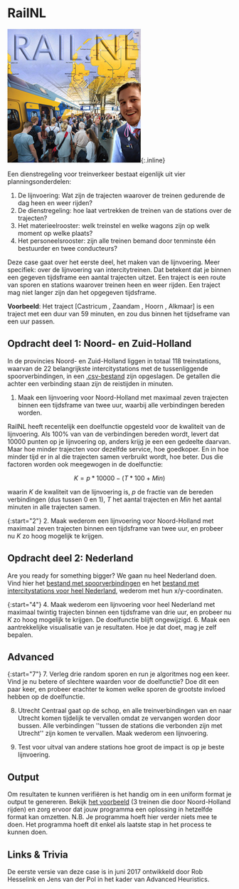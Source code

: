 # RailNL

![A song by JaRule.](Railnl.jpg){:.inline}

Een dienstregeling voor treinverkeer bestaat eigenlijk uit vier planningsonderdelen: 


1. De lijnvoering: Wat zijn de trajecten waarover de treinen gedurende de dag heen en weer rijden?
2. De dienstregeling: hoe laat vertrekken de treinen van de stations over de trajecten?
3. Het materieelrooster: welk treinstel en welke wagons zijn op welk moment op welke plaats?
4. Het personeelsrooster: zijn alle treinen bemand door tenminste één bestuurder en twee conducteurs?

Deze case gaat over het eerste deel, het maken van de lijnvoering. Meer specifiek: over de lijnvoering van intercitytreinen. Dat betekent dat je binnen een gegeven tijdsframe een aantal trajecten uitzet. Een traject is een route van sporen en stations waarover treinen heen en weer rijden. Een traject mag niet langer zijn dan het opgegeven tijdsframe.


**Voorbeeld**: Het traject [Castricum , Zaandam , Hoorn , Alkmaar] is een traject met een duur van 59 minuten, en zou dus binnen het tijdseframe van een uur passen.

## Opdracht deel 1: Noord- en Zuid-Holland

In de provincies Noord- en Zuid-Holland liggen in totaal 118 treinstations, waarvan de 22 belangrijkste intercitystations met de tussenliggende spoorverbindingen, in een [.csv-bestand](ConnectiesHolland.csv) zijn opgeslagen. De getallen die achter een verbinding staan zijn de reistijden in minuten.


1. Maak een lijnvoering voor Noord-Holland met maximaal zeven trajecten binnen een tijdsframe van twee uur, waarbij alle verbindingen bereden worden.

RailNL heeft recentelijk een doelfunctie opgesteld voor de kwaliteit van de lijnvoering. Als 100% van van de verbindingen bereden wordt, levert dat 10000 punten op je lijnvoering op, anders krijg je een een gedeelte daarvan. Maar hoe minder trajecten voor dezelfde service, hoe goedkoper. En in hoe minder tijd er in al die trajecten samen verbruikt wordt, hoe beter. Dus die factoren worden ook meegewogen in de doelfunctie:

$$ K = p*10000 - (T*100 + Min) $$

waarin $K$ de kwaliteit van de lijnvoering is, $p$ de fractie van de bereden verbindingen (dus tussen 0 en 1), $T$ het aantal trajecten en $Min$ het aantal minuten in alle trajecten samen.

{:start="2"}
2. Maak wederom een lijnvoering voor Noord-Holland met maximaal zeven trajecten binnen een tijdsframe van twee uur, en probeer nu $K$ zo hoog mogelijk te krijgen.

## Opdracht deel 2: Nederland

Are you ready for something bigger? We gaan nu heel Nederland doen. Vind hier het [bestand met spoorverbindingen](ConnectiesNationaal.csv) en het [bestand met intercitystations voor heel Nederland](StationsNationaal.csv), wederom met hun x/y-coordinaten.

{:start="4"}
4. Maak wederom een lijnvoering voor heel Nederland met maximaal twintig trajecten binnen een tijdsframe van drie uur, en probeer nu $K$ zo hoog mogelijk te krijgen. De doelfunctie blijft ongewijzigd.
6. Maak een aantrekkelijke visualisatie van je resultaten. Hoe je dat doet, mag je zelf bepalen.

## Advanced

{:start="7"}
7. Verleg drie random sporen en run je algoritmes nog een keer. Vind je nu betere of slechtere waarden voor de doelfunctie? Doe dit een paar keer, en probeer erachter te komen welke sporen de grootste invloed hebben op de doelfunctie.


8. Utrecht Centraal gaat op de schop, en alle treinverbindingen van en naar Utrecht komen tijdelijk te vervallen omdat ze vervangen worden door bussen. Alle verbindingen ''tussen de stations die verbonden zijn met Utrecht'' zijn komen te vervallen. Maak wederom een lijnvoering.


9. Test voor uitval van andere stations hoe groot de impact is op je beste lijnvoering.

## Output

Om resultaten te kunnen verifiëren is het handig om in een uniform format je output te genereren. 
Bekijk [het voorbeeld](example_output.csv) (3 treinen die door Noord-Holland rijden) en zorg ervoor dat jouw programma een oplossing in hetzelfde format kan omzetten.
N.B. Je programma hoeft hier verder niets mee te doen. Het programma hoeft dit enkel als laatste stap in het process te kunnen doen.

##  Links & Trivia

De eerste versie van deze case is in juni 2017 ontwikkeld door Rob Hesselink en Jens van der Pol in het kader van Advanced Heuristics.
